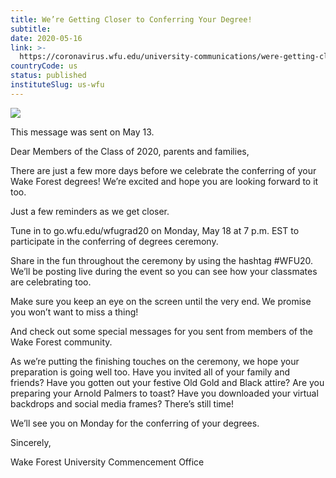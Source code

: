 ```yaml
---
title: We’re Getting Closer to Conferring Your Degree!
subtitle: 
date: 2020-05-16
link: >-
  https://coronavirus.wfu.edu/university-communications/were-getting-closer-to-conferring-your-degree/
countryCode: us
status: published
instituteSlug: us-wfu
---
```

![](https://coronavirus.wfu.edu/wp-content/themes/foundation_main/favicon.ico)

This message was sent on May 13.

Dear Members of the Class of 2020, parents and families,

There are just a few more days before we celebrate the conferring of your Wake Forest degrees! We’re excited and hope you are looking forward to it too.

Just a few reminders as we get closer.

Tune in to go.wfu.edu/wfugrad20 on Monday, May 18 at 7 p.m. EST to participate in the conferring of degrees ceremony.

Share in the fun throughout the ceremony by using the hashtag #WFU20. We’ll be posting live during the event so you can see how your classmates are celebrating too.

Make sure you keep an eye on the screen until the very end. We promise you won’t want to miss a thing!

And check out some special messages for you sent from members of the Wake Forest community.

As we’re putting the finishing touches on the ceremony, we hope your preparation is going well too. Have you invited all of your family and friends? Have you gotten out your festive Old Gold and Black attire? Are you preparing your Arnold Palmers to toast? Have you downloaded your virtual backdrops and social media frames? There’s still time!

We’ll see you on Monday for the conferring of your degrees.

Sincerely,

Wake Forest University Commencement Office
